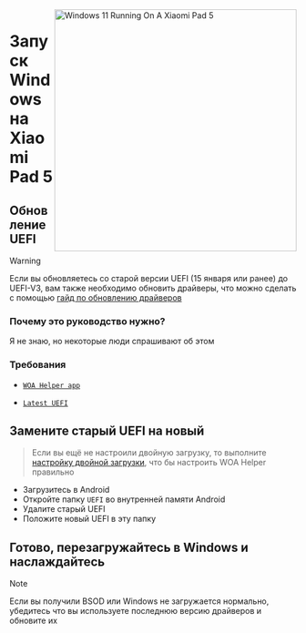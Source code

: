 <img align="right" src="https://raw.githubusercontent.com/erdilS/Port-Windows-11-Xiaomi-Pad-5/main/nabu.png" width="425" alt="Windows 11 Running On A Xiaomi Pad 5">

# Запуск Windows на Xiaomi Pad 5

## Обновление UEFI 
> [!Warning]
> Если вы обновляетесь со старой версии UEFI (15 января или ранее) до UEFI-V3, вам также необходимо обновить драйверы, что можно сделать с помощью [гайд по обновлению драйверов](update-ru.md)

### Почему это руководство нужно?

Я не знаю, но некоторые люди спрашивают об этом 

### Требования 
- [```WOA Helper app```](https://github.com/erdilS/Port-Windows-11-Xiaomi-Pad-5/releases/download/dualboot/woahelper.apk)
  
- [```Latest UEFI```](https://github.com/erdilS/Port-Windows-11-Xiaomi-Pad-5/releases/download/UEFI/uefi-v3.img)

## Замените старый UEFI на новый
> Если вы ещё не настроили двойную загрузку, то выполните [настройку двойной загрузки](/guide/English/dualboot-en.md), что бы настроить WOA Helper правильно
- Загрузитесь в Android
- Откройте папку `UEFI` во внутренней памяти Android 
- Удалите старый UEFI
- Положите новый UEFI в эту папку

## Готово, перезагружайтесь в Windows и наслаждайтесь  

> [!NOTE]
> Если вы получили BSOD или Windows не загружается нормально, убедитесь что вы используете последнюю версию драйверов и обновите их 

